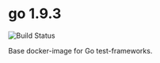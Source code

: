 # go 1.9.3

![Build Status](https://travis-ci.org/cyber-dojo-languages/go-1.9.3.svg?branch=master)

Base docker-image for Go test-frameworks.